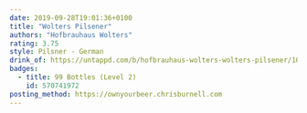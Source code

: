 ```yaml
---
date: 2019-09-28T19:01:36+0100
title: "Wolters Pilsener"
authors: "Hofbrauhaus Wolters"
rating: 3.75
style: Pilsner - German
drink_of: https://untappd.com/b/hofbrauhaus-wolters-wolters-pilsener/10947
badges:
  - title: 99 Bottles (Level 2)
    id: 570741972
posting_method: https://ownyourbeer.chrisburnell.com
---
```

